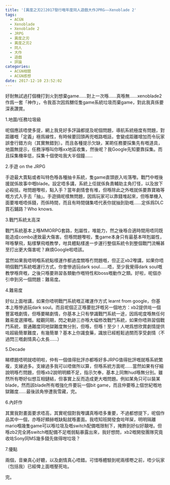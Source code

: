 ```yaml
---
title: '[異度之刃2]2017發行嘅年度同人遊戲大作JPRG——Xenoblade 2'
tags:
  - ACGN
  - Xenoblade
  - Xenoblade 2
  - JRPG
  - 異度之刃
  - 異度之刃2
  - 同人
  - 大作
  - 遊戲
  - 評論
categories:
  - ACGN相關
  - ACGN感想
date: 2017-12-10 23:52:02
---
```


好耐無試過打個機打到火到想棄game……對上一次喺……真喺無……xenoblade2作爲一套「神作」，令我首次因爲嬲佢隻game系統垃圾而棄game，對此我真係要深表讚賞。

1.地圖/任務垃圾級

呢個應該唔使多提，網上我見好多評論都提及呢個問題，導航系統極度有問題，對距離嘅「定義」極爲線性，有時候要回頭再兜嘅路嘅話，會變成距離增加而令玩家誤會行錯方向（其實無錯到）。而且各種提示欠缺，某啲任務要採集先有嘅道具，地圖無提示，任務淨喺叫你喺xx地區收集，然後呢？我Google先知要靠採集。而且採集機率低，採集十個使咗我大半個鐘……

2.手遊 on the JRPG

手遊最大賣點或者叫特色喺各種抽卡系統，隻game直頭嵌入咗落嚟。戰鬥中嘅後援就係故事中嘅blade。設定唔多講，系統上佢就係負責輔助主角打怪，以及放下必殺技。咁問題嚟啦，點入手？當年劇情會有堆，但喺除此之外嘅就係要靠寶箱等嘅方式入手去「抽」。手遊搞呢樣無問題，因爲玩家可以靠錢堆起來，但喺單機入面要堆嘅唔係錢，而係時間，而且有時間儲集唔代表你就抽到勁嘅……定係爲DLC買石鋪路？Who knows.

3.戰鬥系統太高深

戰鬥系統基本上喺MMORPG套路，剋屬性，堆能力，然之後喺合適時間用唔同既能造成combo達致最大傷害。但喺問題嚟啦，隻game本身只有最基本咩剋屬性，咩喺擊飛，點樣擊飛嘅教學，咁具體點樣進一步運行整個系統令到整個戰鬥流暢甚至打出更大傷害呢？麻煩Google啦唔該。

當然如果我唔明嗰系統點樣運作都過度關喺冇問題嘅，但正正xb2嚟講，如果你唔明個戰鬥系統嘅運行方式，你會慘過玩dark soul……唔，至少我覺得dark soul嘅教學喺齊嘅，之後只喺要熟習各類動作嘅特性和boss嘅動作之類。好啦，呢個亦引申到另一個問題：難易度。

4.難易度

好似上面咁講，如果你唔明戰鬥系統嘅正確運作方式 learnt from google，你基本上喺慘過玩dark soul。而且呢個正正喺要批評嘅另一個地方：xb2提供咗一個豐富嘅劇情，但喺要睇劇情，你基本上只有學識戰鬥系統一途，因爲呢度喺無任何難易度選擇嘅。縱觀同期，閃之軌跡三亦喺大幅修改戰鬥系統，如果你唔熟習個戰鬥系統，普通難度同地獄難度無分別，但喺，但喺！至少！人哋爲想欣賞劇情提供咗超級簡單難度，有幾簡單？基本上你識食藥，識放已經輕鬆過關而享受劇情（不過閃三嘅劇情真心太長……）

5.Decade

睇標題唔明就唔明啦，仲有一個值得批評亦都喺好多JRPG值得批評嘅就喺系統繁複，支線過多。支線過多我可以唔做所以算，但喺系統方面呢……當然如果有仔細說明喺冇問題，但喺xb2說明明顯不足，指示欠奉，基本上同無hud喺無分別。雖然所有嘢好似想互相鏈結，但事實上反而造成更大嘅問題。例如某角只可以裝某blade，然而該blade所有嘅強化件要玩一個bit game，而且仲要喺上個世紀嘅地獄難度……最後該角慘遭我雪藏，完。

6.內奸作

其實我對畫面要求唔高，其實呢個對我嚟講真喺唔多重要，不過都想提下，呢個作品其中一個，亦喺好顯赫嘅缺點就喺畫面。我唔知班開發食咗咩屎，明明隔離mario嗰幾隻game可以喺垃圾及嘅switch配備嘅限制下，掩飾到好似好靚咁。但喺zb2完全將switch嘅配備不足嘅弱點暴露出來，我好想問，xb2嘅開發團隊究竟收咗Sony同MS幾多錢先做得咁垃圾？

7.優點

兩個，音樂真心好聽，以及劇情真心唔錯。可惜喺體驗到呢兩樣嘢之前，唔少玩家（包括我）已經俾上面嘅壓死咗。

完。
